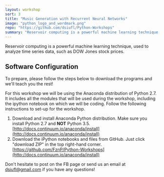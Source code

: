 ```yaml
---
layout: workshop
sort: 3
title: "Music Generation with Recurrent Neural Networks"
image: "python_logo_and_wordmark.png"
repo: "https://github.com/dsiufl/Python-Workshops"
summary: "Reservoir computing is a powerful machine learning technique, used to analyze time series data, such as DOW Jones stock prices."
---
```

Reservoir computing is a powerful machine learning technique, used to analyze 
time series data, such as DOW Jones stock prices.

## Software Configuration

To prepare, please follow the steps below to download the programs and we'll 
teach you the rest!

For this workshop we will be using the Anaconda distribution of Python 2.7. It 
includes all the modules that will be used during the workshop, including the 
ipython notebook on which we will be coding. Follow the following instructions 
to set-up for the workshop.

1. Download and install Anaconda Python distribution. Make sure you install 
Python 2.7 and **NOT** Python 3.5.
[http://docs.continuum.io/anaconda/install](http://docs.continuum.io/anaconda/install)
1. Download the iPython notebooks and files from GitHub. Just click 
"download ZIP" in the top right-hand corner.
[https://github.com/FznP/Python-Workshops](http://docs.continuum.io/anaconda/install)


Don't hesitate to post on the FB page or send us an email at 
dsiufl@gmail.com if you have any questions!